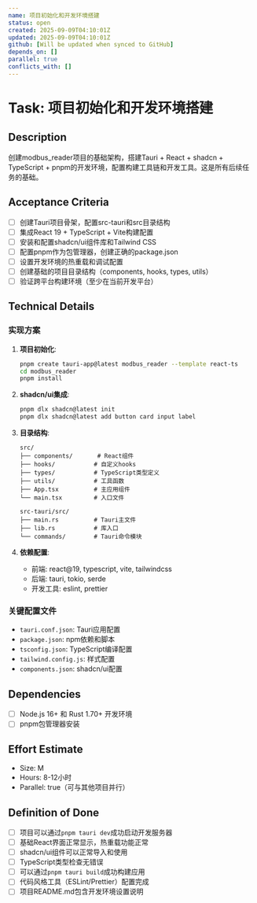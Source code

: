 ```yaml
---
name: 项目初始化和开发环境搭建
status: open
created: 2025-09-09T04:10:01Z
updated: 2025-09-09T04:10:01Z
github: [Will be updated when synced to GitHub]
depends_on: []
parallel: true
conflicts_with: []
---
```


# Task: 项目初始化和开发环境搭建

## Description

创建modbus_reader项目的基础架构，搭建Tauri + React + shadcn + TypeScript + pnpm的开发环境，配置构建工具链和开发工具。这是所有后续任务的基础。

## Acceptance Criteria

- [ ] 创建Tauri项目骨架，配置src-tauri和src目录结构
- [ ] 集成React 19 + TypeScript + Vite构建配置
- [ ] 安装和配置shadcn/ui组件库和Tailwind CSS
- [ ] 配置pnpm作为包管理器，创建正确的package.json
- [ ] 设置开发环境的热重载和调试配置
- [ ] 创建基础的项目目录结构（components, hooks, types, utils）
- [ ] 验证跨平台构建环境（至少在当前开发平台）

## Technical Details

### 实现方案
1. **项目初始化**:
   ```bash
   pnpm create tauri-app@latest modbus_reader --template react-ts
   cd modbus_reader
   pnpm install
   ```

2. **shadcn/ui集成**:
   ```bash
   pnpm dlx shadcn@latest init
   pnpm dlx shadcn@latest add button card input label
   ```

3. **目录结构**:
   ```
   src/
   ├── components/       # React组件
   ├── hooks/           # 自定义hooks
   ├── types/           # TypeScript类型定义
   ├── utils/           # 工具函数
   ├── App.tsx          # 主应用组件
   └── main.tsx         # 入口文件
   
   src-tauri/src/
   ├── main.rs          # Tauri主文件
   ├── lib.rs           # 库入口
   └── commands/        # Tauri命令模块
   ```

4. **依赖配置**:
   - 前端: react@19, typescript, vite, tailwindcss
   - 后端: tauri, tokio, serde
   - 开发工具: eslint, prettier

### 关键配置文件
- `tauri.conf.json`: Tauri应用配置
- `package.json`: npm依赖和脚本
- `tsconfig.json`: TypeScript编译配置
- `tailwind.config.js`: 样式配置
- `components.json`: shadcn/ui配置

## Dependencies

- [ ] Node.js 16+ 和 Rust 1.70+ 开发环境
- [ ] pnpm包管理器安装

## Effort Estimate

- Size: M
- Hours: 8-12小时
- Parallel: true（可与其他项目并行）

## Definition of Done

- [ ] 项目可以通过`pnpm tauri dev`成功启动开发服务器
- [ ] 基础React界面正常显示，热重载功能正常
- [ ] shadcn/ui组件可以正常导入和使用
- [ ] TypeScript类型检查无错误
- [ ] 可以通过`pnpm tauri build`成功构建应用
- [ ] 代码风格工具（ESLint/Prettier）配置完成
- [ ] 项目README.md包含开发环境设置说明